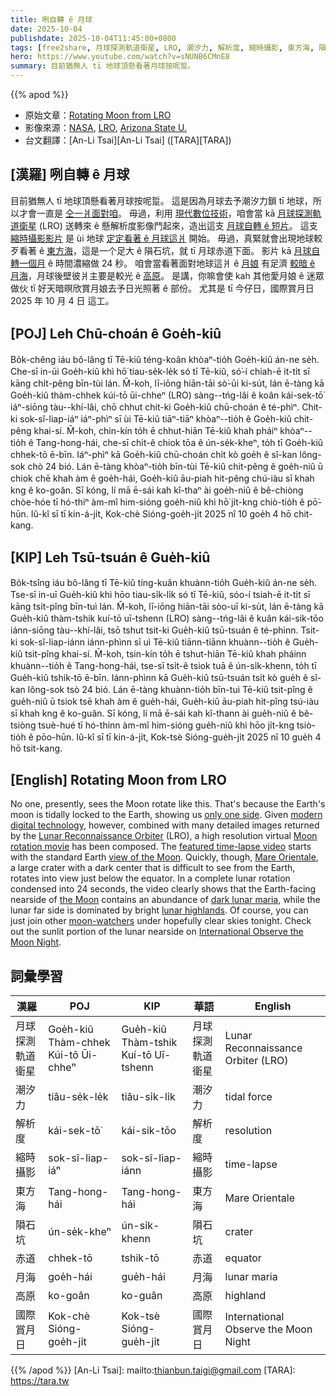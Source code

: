 ```yaml
---
title: 咧自轉 ê 月球
date: 2025-10-04
publishdate: 2025-10-04T11:45:00+0800
tags: [free2share, 月球探測軌道衛星, LRO, 潮汐力, 解析度, 縮時攝影, 東方海, 隕石坑, 赤道, 月海, 高原, 國際賞月日]
hero: https://www.youtube.com/watch?v=sNUNB6CMnE8
summary: 目前猶無人 tī 地球頂懸看著月球按呢踅。
---
```


{{% apod %}}

- 原始文章：[Rotating Moon from LRO](https://apod.nasa.gov/apod/ap251004.html)
- 影像來源：[NASA](https://www.nasa.gov/), [LRO](https://science.nasa.gov/mission/lro/), [Arizona State U.](https://www.lroc.asu.edu/about/team)
- 台文翻譯：[An-Li Tsai][An-Li Tsai] ([TARA][TARA])


## [漢羅] 咧自轉 ê 月球
目前猶無人 tī 地球頂懸看著月球按呢踅。
這是因為月球去予潮汐力鎖 tī 地球，所以才會一直是 [仝一爿面對咱][only one side]。
毋過，利用 [現代數位技術][modern digital technology]，咱會當 kā [月球探測軌道衛星][Lunar Reconnaissance Orbiter] (LRO) 送轉來 ê 懸解析度影像鬥起來，造出這支 [月球自轉 ê 短片][Moon rotation movie]。
這支 [縮時攝影影片][featured time-lapse video] 是 ùi 地球 [定定看著 ê 月球這爿][view of the Moon] 開始。
毋過，真緊就會出現地球較歹看著 ê [東方海][Mare Orientale]，這是一个足大 ê 隕石坑，就 tī 月球赤道下面。
影片 kā [月球自轉一個月][lunar month] ê 時間濃縮做 24 秒。
咱會當看著面對地球這爿 ê [月娘][the Moon] 有足濟 [較暗 ê 月海][dark lunar maria]，月球後壁彼爿主要是較光 ê [高原][lunar highlands]。
是講，你嘛會使 kah 其他愛月娘 ê 迷眾做伙 tī 好天暗暝欣賞月娘去予日光照著 ê 部份。
尤其是 tī 今仔日，國際賞月日 2025 年 10 月 4 日 這工。

## [POJ] Leh Chū-choán ê Goe̍h-kiû
Bo̍k-chêng iáu bô-lâng tī Tē-kiû téng-koân khòaⁿ-tio̍h Goe̍h-kiû án-ne se̍h.
Che-sī in-ūi Goe̍h-kiû khì hō͘ tiau-se̍k-le̍k só tī Tē-kiû, só͘-í chiah-ē it-ti̍t sī kāng chi̍t-pêng bīn-tùi lán.
M̄-koh, lī-iōng hiān-tāi sò͘-ūi ki-su̍t, lán ē-tàng kā Goe̍h-kiû thàm-chhek kúi-tō ūi-chheⁿ (LRO) sàng--tńg-lâi ê koân kái-sek-tō͘ iáⁿ-siōng tàu--khí-lâi, chō chhut chit-ki Goe̍h-kiû chū-choán ê té-phìⁿ.
Chit-ki sok-sî-liap-iáⁿ iáⁿ-phìⁿ sī ùi Tē-kiû tiāⁿ-tiāⁿ khòaⁿ--tio̍h ê Goe̍h-kiû chit-pêng khai-sí.
M̄-koh, chin-kín to̍h ē chhut-hiān Tē-kiû khah pháiⁿ khòaⁿ--tio̍h ê Tang-hong-hái, che-sī chi̍t-ê chiok tōa ê ún-se̍k-kheⁿ, to̍h tī Goe̍h-kiû chhek-tō ē-bīn.
Iáⁿ-phìⁿ kā Goe̍h-kiû chū-choán chi̍t kò goe̍h ê sî-kan lông-sok chò 24 bió.
Lán ē-tàng khòaⁿ-tio̍h bīn-tùi Tē-kiû chit-pêng ê goe̍h-niû ū chiok chē khah àm ê goe̍h-hái, Goe̍h-kiû āu-piah hit-pêng chú-iàu sī khah kng ê ko-goân.
Sī kóng, lí mā ē-sái kah kî-thaⁿ ài goe̍h-niû ê bê-chiòng chòe-hóe tī hó-thiⁿ àm-mî him-sióng goe̍h-niû khì hō͘ ji̍t-kng chiò-tio̍h ê pō͘-hūn.
Iû-kî sī tī kin-á-ji̍t, Kok-chè Sióng-goe̍h-ji̍t 2025 nî 10 goe̍h 4 hō chit-kang.

## [KIP] Leh Tsū-tsuán ê Gue̍h-kiû
Bo̍k-tsîng iáu bô-lâng tī Tē-kiû tíng-kuân khuànn-tio̍h Gue̍h-kiû án-ne se̍h.
Tse-sī in-uī Gue̍h-kiû khì hōo tiau-si̍k-li̍k só tī Tē-kiû, sóo-í tsiah-ē it-ti̍t sī kāng tsi̍t-pîng bīn-tuì lán.
M̄-koh, lī-iōng hiān-tāi sòo-uī ki-su̍t, lán ē-tàng kā Gue̍h-kiû thàm-tshik kuí-tō uī-tshenn (LRO) sàng--tńg-lâi ê kuân kái-sik-tōo iánn-siōng tàu--khí-lâi, tsō tshut tsit-ki Gue̍h-kiû tsū-tsuán ê té-phìnn.
Tsit-ki sok-sî-liap-iánn iánn-phìnn sī uì Tē-kiû tiānn-tiānn khuànn--tio̍h ê Gue̍h-kiû tsit-pîng khai-sí.
M̄-koh, tsin-kín to̍h ē tshut-hiān Tē-kiû khah pháinn khuànn--tio̍h ê Tang-hong-hái, tse-sī tsi̍t-ê tsiok tuā ê ún-si̍k-khenn, to̍h tī Gue̍h-kiû tshik-tō ē-bīn.
Iánn-phìnn kā Gue̍h-kiû tsū-tsuán tsi̍t kò gue̍h ê sî-kan lông-sok tsò 24 bió.
Lán ē-tàng khuànn-tio̍h bīn-tuì Tē-kiû tsit-pîng ê gue̍h-niû ū tsiok tsē khah àm ê gue̍h-hái, Gue̍h-kiû āu-piah hit-pîng tsú-iàu sī khah kng ê ko-guân.
Sī kóng, lí mā ē-sái kah kî-thann ài gue̍h-niû ê bê-tsiòng tsuè-hué tī hó-thinn àm-mî him-sióng gue̍h-niû khì hōo ji̍t-kng tsiò-tio̍h ê pōo-hūn.
Iû-kî sī tī kin-á-ji̍t, Kok-tsè Sióng-gue̍h-ji̍t 2025 nî 10 gue̍h 4 hō tsit-kang.

## [English] Rotating Moon from LRO
No one, presently, sees the Moon rotate like this.
That's because the Earth's moon is tidally locked to the Earth, showing us [only one side][only one side].
Given [modern digital technology][modern digital technology], however, combined with many detailed images returned by the [Lunar Reconnaissance Orbiter][Lunar Reconnaissance Orbiter] (LRO), a high resolution virtual [Moon rotation movie][Moon rotation movie] has been composed.
The [featured time-lapse video][featured time-lapse video] starts with the standard Earth [view of the Moon][view of the Moon].
Quickly, though, [Mare Orientale][Mare Orientale], a large crater with a dark center that is difficult to see from the Earth, rotates into view just below the equator.
In a complete lunar rotation condensed into 24 seconds, the video clearly shows that the Earth-facing nearside of [the Moon][the Moon] contains an abundance of [dark lunar maria][dark lunar maria], while the lunar far side is dominated by bright [lunar highlands][lunar highlands].
Of course, you can just join other [moon-watchers][moon-watchers] under hopefully clear skies tonight. Check out the sunlit portion of the lunar nearside on [International Observe the Moon Night][International Observe the Moon Night].


## 詞彙學習

|漢羅|POJ|KIP|華語|English|
|-|-|-|-|-|
|月球探測軌道衛星|Goe̍h-kiû Thàm-chhek Kúi-tō Ūi-chheⁿ|Gue̍h-kiû Thàm-tshik Kuí-tō Uī-tshenn|月球探測軌道衛星|Lunar Reconnaissance Orbiter (LRO)|
|潮汐力|tiâu-se̍k-le̍k|tiâu-si̍k-li̍k|潮汐力|tidal force|
|解析度|kái-sek-tō͘|kái-sik-tōo|解析度|resolution|
|縮時攝影|sok-sî-liap-iáⁿ|sok-sî-liap-iánn|縮時攝影|time-lapse|
|東方海|Tang-hong-hái|Tang-hong-hái|東方海|Mare Orientale|
|隕石坑|ún-se̍k-kheⁿ|ún-si̍k-khenn|隕石坑|crater|
|赤道|chhek-tō|tshik-tō|赤道|equator|
|月海|goe̍h-hái|gue̍h-hái|月海|lunar maria|
|高原|ko-goân|ko-guân|高原|highland|
|國際賞月日|Kok-chè Sióng-goe̍h-ji̍t|Kok-tsè Sióng-gue̍h-ji̍t|國際賞月日|International Observe the Moon Night|

{{% /apod %}}
[An-Li Tsai]: mailto:thianbun.taigi@gmail.com
[TARA]: https://tara.tw

[copyright]: https://apod.nasa.gov/apod/fap/lib/about_apod.html#srapply
[License3]: https://creativecommons.org/licenses/by/3.0/
[License2]:https://creativecommons.org/licenses/by-nc-nd/2.0/

[only one side]:http://www.youtube.com/watch?v=p33_tUHDkMY
[modern digital technology]:https://mediaproxy.snopes.com/width/1200/https://media.snopes.com/2009/01/rand.jpg
[Lunar Reconnaissance Orbiter]:https://www.lroc.asu.edu/about
[Moon rotation movie]:https://www.lroc.asu.edu/images/707
[featured time-lapse video]:http://www.youtube.com/watch?v=sNUNB6CMnE8
[view of the Moon]:http://www.google.com/moon/
[Mare Orientale]:https://apod.nasa.gov/apod/ap110312.html
[lunar month]:http://www.universetoday.com/19699/does-the-moon-rotate/
[the Moon]:https://apod.nasa.gov/apod/ap220612.html
[dark lunar maria]:https://en.wikipedia.org/wiki/List_of_maria_on_the_Moon
[lunar highlands]:https://en.wikipedia.org/wiki/Geology_of_the_Moon#Highlands

[moon-watchers]:https://apod.nasa.gov/apod/fap/ap251004.htmlap211010.html
[International Observe the Moon Night]:https://moon.nasa.gov/observe-the-moon-night/